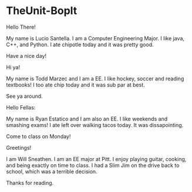 # TheUnit-BopIt

Hello There!

My name is Lucio Santella. I am a Computer Engineering Major. I like java, C++, and Python.
I ate chipotle today and it was pretty good.

Have a nice day!


Hi ya!

My name is Todd Marzec and I am a EE. I like hockey, soccer and reading textbooks! I too ate chip today and it was sub par at best.

See ya around.

Hello Fellas:

My name is Ryan Estatico and I am also an EE. I like weekends and smashing exams! I ate left over walking tacos today. It was dissapointing.

Come to class on Monday!


Greetings!

I am Will Sneathen. I am an EE major at Pitt.  I enjoy playing guitar, cooking, and being exactly on time to class.  I had a Slim Jim on the drive back to school, which was a terrible decision.

Thanks for reading.
